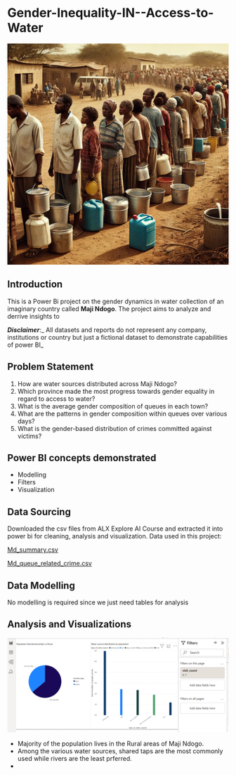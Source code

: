 # Gender-Inequality-IN--Access-to-Water

![](men_women_children_fetching_water.png)

## Introduction

This is a Power Bi project on the gender dynamics in water collection of an imaginary country called **Maji Ndogo**.
The project aims to analyze and derrive insights to 

**_Disclaimer_**:_ All datasets and reports do not represent any company, institutions or country but just a fictional dataset to demonstrate capabilities of power BI_


## Problem Statement
1. How are water sources distributed across Maji Ndogo?
2. Which province made the most progress towards gender equality in regard to access to water?
3. What is the average gender composition of queues in each town?
4. What are the patterns in gender composition within queues over various days?
5. What is the gender-based distribution of crimes committed against victims?

## Power BI concepts demonstrated
- Modelling
- Filters
- Visualization

## Data Sourcing
Downloaded the csv files from ALX Explore AI Course and extracted it into power bi for cleaning, analysis and visualization.
Data used in this project:

[Md_summary.csv](https://github.com/lisogeya/Gender-Inequality-IN-Water-Access/blob/main/Md_summary.csv)

[Md_queue_related_crime.csv](https://github.com/lisogeya/Gender-Inequality-IN-Water-Access/blob/main/Md_queue_related_crime.csv)


## Data Modelling

No modelling is required since we just need tables for analysis

## Analysis and Visualizations

![Water Source Distribution Across Maji Ndogo](water_source_distribution.png)

- Majority of the population lives in the Rural areas of Maji Ndogo.
- Among the various water sources, shared taps are the most commonly used while rivers are the least prferred.
- 



  
